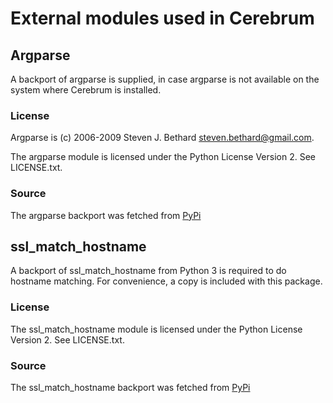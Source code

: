 # External modules used in Cerebrum

## Argparse

A backport of argparse is supplied, in case argparse is not available on the
system where Cerebrum is installed.

### License

Argparse is (c) 2006-2009 Steven J. Bethard <steven.bethard@gmail.com>.

The argparse module is licensed under the Python License Version 2. See
LICENSE.txt.

### Source

The argparse backport was fetched from
[PyPi](https://pypi.python.org/pypi/argparse)


## ssl\_match\_hostname

A backport of ssl\_match\_hostname from Python 3 is required to do hostname
matching. For convenience, a copy is included with this package.

### License

The ssl\_match\_hostname module is licensed under the Python License Version 2.
See LICENSE.txt.

### Source

The ssl\_match\_hostname backport was fetched from
[PyPi](https://pypi.python.org/pypi/backports.ssl_match_hostname)
